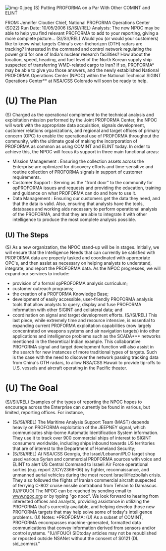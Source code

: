 ![img-0.jpeg](img-0.jpeg)
(S) Putting PROFORMA on a Par With Other COMINT and ELINT

FROM: Jennifer Cloutier
Chief, National PROFORMA Operations Center (SD22)
Run Date: 10/05/2006
(S//SI//REL) Analysts: The new NPOC may be able to help you find relevant PROFORMA to add to your reporting, giving a more complete picture...
(S//SI//REL) Would you (or would your customers) like to know what targets China's over-thehorizon (OTH) radars are tracking? Interested in the command and control network regulating the power grid for one of India's nuclear research facilities? How about the location, speed, heading, and fuel level of the North Korean supply ship suspected of transferring WMD-related cargo to Iran? If so, PROFORMA* may be able to give you those answers, and the newly established National PROFORMA Operations Center (NPOC) within the National Technical SIGINT Operations Center** at NSA/CSS Colorado will soon be ready to help.

# (U) The Plan 

(S) Charged as the operational complement to the technical analysis and exploitation mission performed by the Joint PROFORMA Center, the NPOC will work with the appropriate data acquisition, signals development, customer relations organizations, and regional and target offices of primary concern (OPC) to enable the operational use of PROFORMA throughout the community, with the ultimate goal of making the incorporation of PROFORMA as common as using COMINT and ELINT today. In order to achieve this, the NPOC will focus its support in three main functional areas:

- Mission Management : Ensuring the collection assets across the Enterprise are optimized for discovery efforts and time-sensitive and routine collection of PROFORMA signals in support of customer requirements.
- Customer Support : Serving as the "front door" to the community for opPROFORMA issues and requests and providing the education, training and guidance on what PROFORMA can do and how to use it.
- Data Management : Ensuring our customers get the data they need, and that the data is valid. Also, ensuring that analysts have the tools, databases and working aids necessary to perform operational analysis of the PROFORMA, and that they are able to integrate it with other intelligence to produce the most complete analysis possible.


## (U) The Steps

(S) As a new organization, the NPOC stand-up will be in stages. Initially, we will ensure that the Intelligence Needs that can currently be satisfied with PROFORMA data are properly tasked and coordinated with appropriate OPC's, and then assist as necessary on helping analysts to understand, integrate, and report the PROFORMA data. As the NPOC progresses, we will expand our services to include:

- provision of a formal opPROFORMA analysis curriculum;
- customer outreach programs;
- the creation of a PROFORMA Knowledge Base;
- development of easily accessible, user-friendly PROFORMA analysis tools that allow analysts to query, display and fuse PROFORMA information with other SIGINT and collateral data; and
- coordination on signal and target development efforts.
(S//SI/REL) This last piece, while extremely time and resource intensive, is essential to
expanding current PROFORMA exploitation capabilities (now largely concentrated on weapons systems and air navigation targets) into other applications and intelligence problems such as the SCADA*** networks mentioned in the theoretical Indian example. This collaborative PROFORMA signal and target development function will also assist in the search for new instances of more traditional types of targets. Such is the case with the need to discover the network passing tracking data from China's OTH radars, to allow NSA/CSS Hawaii to provide tip-offs to U.S. vessels and aircraft operating in the Pacific theater.

# (U) The Goal 

(S//SI//REL) Examples of the types of reporting the NPOC hopes to encourage across the Enterprise can currently be found in various, but limited, reporting offices. For instance,

- (S//SI//REL) The Maritime Analysis Support Team (MAST) depends heavily on PROFORMA exploitation of the JEEPNEY signal, which communicates ship-borne Automatic Identification System information. They use it to track over 900 commercial ships of interest to SIGINT consumers worldwide, including ships inbound towards US territories that are of interest to the Department of Homeland Security;
- (S//SI//REL) At NSA/CSS Georgia, the Israel/Lebanon/PLO target shop used various Syrian and commercial PROFORMA sources with voice and ELINT to alert US Central Command to Israeli Air Force operational sorties (e.g. report 2/CY/2366-06) by fighter, reconnaissance, and unmanned aerial vehicles during the most recent Israeli/Hezbollah crisis. They also followed the flights of Iranian commercial aircraft suspected of ferrying C-802 cruise missile contraband from Tehran to Damascus.
(U//FOUO) The NPOC can be reached by sending email to www.ngoc.org or by typing "go npoc". We look forward to hearing from interested offices and analysts, providing assistance in utilizing the PROFORMA that's currently available, and helping develop those new PROFORMA targets that may help solve some of today's intelligence problems.
(U) Notes:
*PROFORMA: (U) As a subset of COMINT, PROFORMA encompasses machine-generated, formatted data communications that convey information derived from sensors and/or control systems.
"(U//FOUO) SIDtoday articles may not be republished or reposted outside NSANet without the consent of S0121 (DL sid_comms)."
